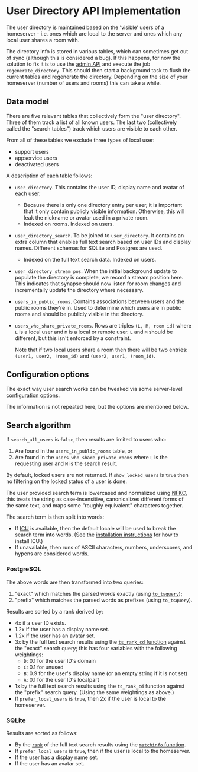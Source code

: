 # User Directory API Implementation

The user directory is maintained based on the 'visible' users of a homeserver -
i.e. ones which are local to the server and ones which any local user shares a
room with.

The directory info is stored in various tables, which can sometimes get out of
sync (although this is considered a bug). If this happens, for now the
solution to fix it is to use the [admin API](usage/administration/admin_api/background_updates.md#run)
and execute the job `regenerate_directory`. This should then start a background task to
flush the current tables and regenerate the directory. Depending on the size
of your homeserver (number of users and rooms) this can take a while.

## Data model

There are five relevant tables that collectively form the "user directory".
Three of them track a list of all known users. The last two (collectively called
the "search tables") track which users are visible to each other.

From all of these tables we exclude three types of local user:

- support users
- appservice users
- deactivated users

A description of each table follows:

* `user_directory`. This contains the user ID, display name and avatar of each user.
  - Because there is only one directory entry per user, it is important that it
    only contain publicly visible information. Otherwise, this will leak the
    nickname or avatar used in a private room.
  - Indexed on rooms. Indexed on users.

* `user_directory_search`. To be joined to `user_directory`. It contains an extra
  column that enables full text search based on user IDs and display names.
  Different schemas for SQLite and Postgres are used.
  - Indexed on the full text search data. Indexed on users.

* `user_directory_stream_pos`. When the initial background update to populate
  the directory is complete, we record a stream position here. This indicates
  that synapse should now listen for room changes and incrementally update
  the directory where necessary.

* `users_in_public_rooms`. Contains associations between users and the public
  rooms they're in.  Used to determine which users are in public rooms and should
  be publicly visible in the directory.

* `users_who_share_private_rooms`. Rows are triples `(L, M, room id)` where `L`
   is a local user and `M` is a local or remote user. `L` and `M` should be
   different, but this isn't enforced by a constraint.

   Note that if two local users share a room then there will be two entries:
   `(user1, user2, !room_id)` and `(user2, user1, !room_id)`.

## Configuration options

The exact way user search works can be tweaked via some server-level
[configuration options](usage/configuration/config_documentation.md#user_directory).

The information is not repeated here, but the options are mentioned below.

## Search algorithm

If `search_all_users` is `false`, then results are limited to users who:

1. Are found in the `users_in_public_rooms` table, or
2. Are found in the `users_who_share_private_rooms` where `L` is the requesting
   user and `M` is the search result.

By default, locked users are not returned. If `show_locked_users` is `true` then
no filtering on the locked status of a user is done.

The user provided search term is lowercased and normalized using [NFKC](https://en.wikipedia.org/wiki/Unicode_equivalence#Normalization),
this treats the string as case-insensitive, canonicalizes different forms of the
same text, and maps some "roughly equivalent" characters together.

The search term is then split into words:

* If [ICU](https://en.wikipedia.org/wiki/International_Components_for_Unicode) is
  available, then the default locale will be used to break the search term into words.
  (See the [installation instructions](setup/installation.md) for how to install ICU.)
* If unavailable, then runs of ASCII characters, numbers, underscores, and hypens
  are considered words.

### PostgreSQL

The above words are then transformed into two queries:

1. "exact" which matches the parsed words exactly (using [`to_tsquery`](https://www.postgresql.org/docs/current/textsearch-controls.html#TEXTSEARCH-PARSING-QUERIES));
2. "prefix" which matches the parsed words as prefixes (using `to_tsquery`).

Results are sorted by a rank derived by:

* 4x if a user ID exists.
* 1.2x if the user has a display name set.
* 1.2x if the user has an avatar set.
* 3x by the full text search results using the [`ts_rank_cd` function](https://www.postgresql.org/docs/current/textsearch-controls.html#TEXTSEARCH-RANKING)
  against the "exact" search query; this has four variables with the following weightings:
  * `D`: 0.1 for the user ID's domain
  * `C`: 0.1 for unused
  * `B`: 0.9 for the user's display name (or an empty string if it is not set)
  * `A`: 0.1 for the user ID's localpart
* 1x by the full text search results using the `ts_rank_cd` function against the
  "prefix" search query. (Using the same weightings as above.)
* If `prefer_local_users` is `true`, then 2x if the user is local to the homeserver.

### SQLite

Results are sorted as follows:

* By the [`rank`](https://www.sqlite.org/windowfunctions.html#built_in_window_functions)
  of the full text search results using the [`matchinfo` function](https://www.sqlite.org/fts3.html#matchinfo).
* If `prefer_local_users` is `true`, then if the user is local to the homeserver.
* If the user has a display name set.
* If the user has an avatar set.

